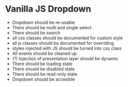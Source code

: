 # Vanilla JS Dropdown

- Dropdown should be re-usable
- There should be multi and single select
- There should be search
- all css classes should be documented for custom style
- all js classes should be documented for overriding
- styles injected with JS should be turned into css class
- All events should be cleaned up
- (?) Injection of presentation layer should be dynamic
- There should be loading state
- There should be disabled state
- There should be read-only state
- Dropdown should be accesible
